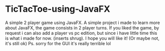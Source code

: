 # TicTacToe-using-JavaFX
A simple 2 player game using JavaFX.
A simple project i made to learn more about JavaFX, the game consists in 2 player turns.  If you liked the game, by request i can also add a player vs pc edition, but since i have little time this is what i made for now. (inserts shrug). I hope you will like it! (Or maybe not, it's still ok)
Ps. sorry for the GUI it's really terrible lol 
